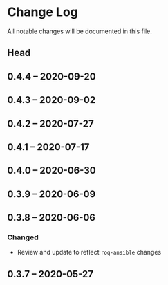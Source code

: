 # Change Log

All notable changes will be documented in this file.

## Head

## 0.4.4 &ndash; 2020-09-20

## 0.4.3 &ndash; 2020-09-02

## 0.4.2 &ndash; 2020-07-27

## 0.4.1 &ndash; 2020-07-17

## 0.4.0 &ndash; 2020-06-30

## 0.3.9 &ndash; 2020-06-09

## 0.3.8 &ndash; 2020-06-06

### Changed

* Review and update to reflect `roq-ansible` changes

## 0.3.7 &ndash; 2020-05-27
